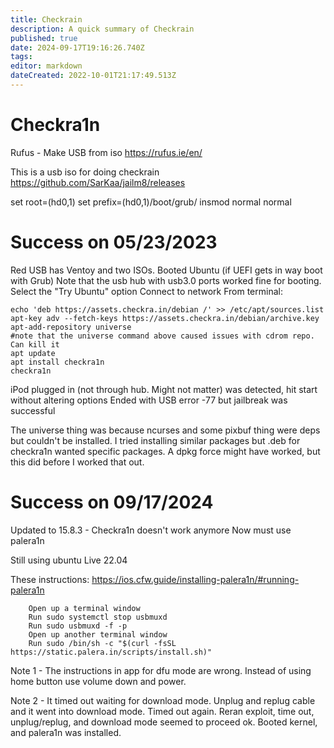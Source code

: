 ```yaml
---
title: Checkrain
description: A quick summary of Checkrain
published: true
date: 2024-09-17T19:16:26.740Z
tags: 
editor: markdown
dateCreated: 2022-10-01T21:17:49.513Z
---
```


# Checkra1n



Rufus - Make USB from iso
https://rufus.ie/en/


This is a usb iso for doing checkrain
https://github.com/SarKaa/jailm8/releases

set root=(hd0,1)
set prefix=(hd0,1)/boot/grub/
insmod normal
normal

# Success on 05/23/2023
Red USB has Ventoy and two ISOs.
Booted Ubuntu  (if UEFI gets in way boot with Grub)
Note that the usb hub with usb3.0 ports worked fine for booting.
Select the "Try Ubuntu" option
Connect to network
From terminal: 
```
echo 'deb https://assets.checkra.in/debian /' >> /etc/apt/sources.list
apt-key adv --fetch-keys https://assets.checkra.in/debian/archive.key
apt-add-repository universe
#note that the universe command above caused issues with cdrom repo.  Can kill it
apt update
apt install checkra1n
checkra1n
```

iPod plugged in (not through hub.  Might not matter)
was detected, hit start without altering options
Ended with USB error -77 but jailbreak was successful

The universe thing was because ncurses and some pixbuf thing were deps but couldn't be installed.  I tried installing similar packages but .deb for checkra1n wanted specific packages.  A dpkg force might have worked, but this did before I worked that out.

# Success on 09/17/2024
Updated to 15.8.3 - Checkra1n doesn't work anymore
Now must use palera1n

Still using ubuntu Live 22.04

These instructions:
https://ios.cfw.guide/installing-palera1n/#running-palera1n
```
    Open up a terminal window
    Run sudo systemctl stop usbmuxd
    Run sudo usbmuxd -f -p
    Open up another terminal window
    Run sudo /bin/sh -c "$(curl -fsSL https://static.palera.in/scripts/install.sh)"
```
Note 1 - The instructions in app for dfu mode are wrong.  Instead of using home button use volume down and power.

Note 2 - It timed out waiting for download mode.  Unplug and replug cable and it went into download mode.
Timed out again.  Reran exploit, time out, unplug/replug, and download mode seemed to proceed ok.  Booted kernel, and palera1n was installed.  



